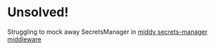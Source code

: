 # Unsolved!

Struggling to mock away SecretsManager in [middy secrets-manager middleware](https://github.com/middyjs/middy/blob/2.x/packages/secrets-manager/index.js#L11)
